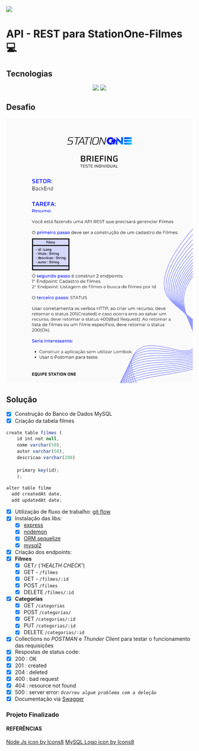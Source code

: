 <img src="https://img.icons8.com/external-phatplus-lineal-color-phatplus/64/000000/external-api-cloud-security-phatplus-lineal-color-phatplus.png"/>

# API - REST para StationOne-Filmes :computer:

## Tecnologias

<center>
<img src="https://img.icons8.com/fluency/48/000000/node-js.png"/>
<img src="https://img.icons8.com/ios/50/000000/mysql-logo.png"/>
</center>

## Desafio

<center>
<img src="./assets/../src/assets/back.png"/>
</center>

## Solução

- [x] Construção do Banco de Dados MySQL
- [x] Criação da tabela filmes

```javascript
create table filmes (
    id int not null, 
    nome varchar(50), 
    autor varchar(50), 
    descricao varchar(200)

    primary key(id);
    );
```

```javascript
alter table filme 
  add createdAt date,
  add updatedAt date;
```

- [x] Utilização de fluxo de trabalho: [git flow](https://www.atlassian.com/br/git/tutorials/comparing-workflows/gitflow-workflow)
- [x] Instalação das libs:
  - [x] [express](http://expressjs.com/pt-br/)
  - [x] [nodemon](https://nodemon.io/)
  - [x] [ORM sequelize](https://sequelize.org/)
  - [x] [mysql2](https://www.npmjs.com/package/mysql2)
- [x] Criação dos endpoints:
- [x] **Filmes**
  - [x] GET`/`      (*'HEALTH CHECK'*)
  - [x] GET - `/filmes`
  - [x] GET - `/filmes/:id`
  - [x] POST `/filmes`
  - [x] DELETE `/filmes/:id`
- [x] **Categorias**
  - [x] GET `/categorias`
  - [x] POST `/categorias/`
  - [x] GET `/categorias/:id`
  - [x] PUT `/categorias/:id`
  - [x] DELETE `/categorias/:id`
- [x] Collections no *POSTMAN* e *Thunder Client* para testar o funcionamento das requisições
- [x]  Respostas de status code:
  - [x]  200 : OK
  - [x]  201 : created
  - [x]  204 : deleted
  - [x]  400 : bad request
  - [x]  404 : resource not found
  - [x]  500 : server error:  *``Ocorreu algum problema com a deleção``*
- [x] Documentação via [Swagger](https://swagger.io/)

### Projeto Finalizado

<center>

</center>

#### REFERÊNCIAS

<a target="_blank" href="https://icons8.com/icon/hsPbhkOH4FMe/node-js">Node Js icon by Icons8</a>
<a target="_blank" href="https://icons8.com/icon/39858/mysql-logo">MySQL Logo icon by Icons8</a>
